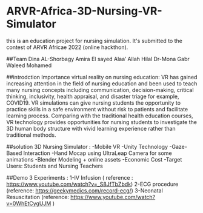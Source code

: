# ARVR-Africa-3D-Nursing-VR-Simulator
this is an education project for nursing simulation. It's submitted to the contest of ARVR Africae 2022 (online hackthon).

##Team
Dina AL-Shorbagy
Amira El sayed
Alaa’ Allah Hilal
Dr-Mona Gabr
Waleed Mohamed


##introdction
Importance virtual reality on nursing education: VR has gained increasing attention in the field of nursing education and been used to teach many nursing concepts including communication, decision-making, critical thinking, inclusivity, health appraisal, and disaster triage for example, COVID19. 
VR simulations can give nursing students the opportunity to practice skills in a safe environment without risk to patients and facilitate learning process.
 Comparing with the traditional health education courses, VR technology provides opportunities for nursing students to investigate the 3D human body structure with vivid learning experience rather than traditional methods.
 
##solution
3D Nursing Simulator :
-Mobile VR
-Unity Technology
-Gaze-Based Interaction
-Hand Mocap using UltraLeap Camera for some animations
-Blender Modeling + online assets
-Economic Cost 
-Target Users: Students and Nursing Teachers

##Demo
3 Experiments :
1-IV Infusion ( reference : https://www.youtube.com/watch?v=_S8JfTbZbdk)
2-ECG procedure (reference: https://geekymedics.com/record-ecg/)
3-Neonatal Resuscitation (reference: https://www.youtube.com/watch?v=0WhEtCygUJM )
 
